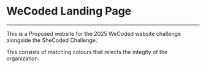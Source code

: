 # WeCoded Landing Page

---
<!-- 123456789012345 -->
This is a Proposed website for the 2025 WeCoded website challenge alongside the SheCoded Challenge. 

This consists of matching colours that relects the integity of the organization. 
